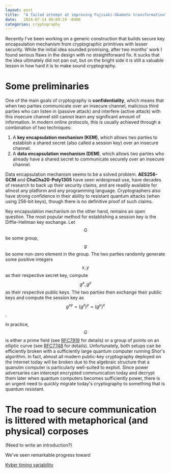 ```yaml
---
layout: post
title:  "A failed attempt at improving Fujisaki-Okamoto transformation"
date:   2024-07-14 00:09:19 -0400
categories: cryptography
---
```


Recently I've been working on a generic construction that builds secure key encapsulation mechanism from cryptographic primitives with lesser security. While the initial idea sounded promising, after two months' work I found serious flaws in the design with no straightforward fix. It sucks that the idea ultimately did not pan out, but on the bright side it is still a valuable lesson in how hard it is to make sound cryptography.

# Some preliminaries
One of the main goals of cryptography is **confidentiality**, which means that when two parties communicate over an insecure channel, malicious third parties who can listen in (passive attack) and interfere (active attack) with this insecure channel still cannot learn any significant amount of information. In modern online protocols, this is usually achieved through a combination of two techniques:

1. A **key encapsulation mechanism (KEM)**, which allows two parties to establish a shared secret (also called a session key) over an insecure channel.
2. A **data encapsulation mechanism (DEM)**, which allows two parties who already have a shared secret to communicate securely over an insecure channel.

Data encapsulation mechanism seems to be a solved problem. **AES256-GCM** and **ChaCha20-Poly1305** have seen widespread use, have decades of research to back up their security claims, and are readily available for almost any platform and any programming language. Cryptographers also have strong confidence in their ability to resistant quantum attacks (when using 256-bit keys), though there is no definitive proof of such claims.

Key encapsulation mechanism on the other hand, remains an open question. The most popular method for establishing a session key is the Diffie-Hellman key exchange. Let $$G$$ be some group, $$g$$ be some non-zero element in the group. The two parties randomly generate some positive integers $$x,y$$ as their respective secret key, compute $$g^x, g^y$$ as their respective public keys. The two parties then exchange their public keys and compute the session key as $$g^{xy} = (g^x)^y = (g^y)^x$$.

In practice, $$G$$ is either a prime field (see [RFC7919](https://www.rfc-editor.org/rfc/rfc7919.html) for details) or a group of points on an elliptic curve (see [RFC7748](https://datatracker.ietf.org/doc/html/rfc7748) for details). Unfortunately, both setups can be efficiently broken with a sufficiently large quantum computer running Shor's algorithm. In fact, almost all modern public-key cryptography deployed on the Internet today will be broken due to the algebraic structure that a quanutm computer is particularly well-suited to exploit. Since power adversaries can intercept encrypted communication today and decrypt them later when quantum computers becomes sufficiently power, there is an urgent need to quickly migrate today's cryptography to something that is quantum resistant.

# The road to secure communication is littered with metaphorical (and physical) corposes
(Need to write an introduction?)

We've seen remarkable progress toward 

[Kyber timing variability](https://groups.google.com/a/list.nist.gov/g/pqc-forum/c/hqbtIGFKIpU)